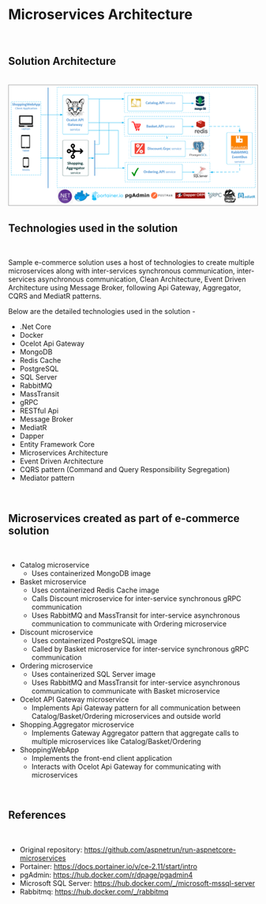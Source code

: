 # Microservices Architecture #

<br />

## Solution Architecture ##

<br />

<img src="Solution Items/Images/1.PNG" style="border:1px solid darkgrey">


<br />

## Technologies used in the solution ##

<br />

Sample e-commerce solution uses a host of technologies to create multiple microservices along with inter-services synchronous communication, inter-services asynchronous communication, Clean Architecture, Event Driven Architecture using Message Broker, following Api Gateway, Aggregator, CQRS and MediatR patterns.

Below are the detailed technologies used in the solution -


- .Net Core
- Docker
- Ocelot Api Gateway
- MongoDB
- Redis Cache
- PostgreSQL
- SQL Server
- RabbitMQ
- MassTransit
- gRPC
- RESTful Api
- Message Broker
- MediatR
- Dapper
- Entity Framework Core
- Microservices Architecture
- Event Driven Architecture
- CQRS pattern (Command and Query Responsibility Segregation)
- Mediator pattern

<br />

## Microservices created as part of e-commerce solution ##

<br />

- Catalog microservice
    - Uses containerized MongoDB image
- Basket microservice
    - Uses containerized Redis Cache image
    - Calls Discount microservice for inter-service synchronous gRPC communication
    - Uses RabbitMQ and MassTransit for inter-service asynchronous communication to communicate with Ordering microservice
- Discount microservice
    - Uses containerized PostgreSQL image
    - Called by Basket microservice for inter-service synchronous gRPC communication
- Ordering microservice
    - Uses containerized SQL Server image
    - Uses RabbitMQ and MassTransit for inter-service asynchronous communication to communicate with Basket microservice
- Ocelot API Gateway microservice
    - Implements Api Gateway pattern for all communication between Catalog/Basket/Ordering microservices and outside world
- Shopping.Aggregator microservice
    - Implements Gateway Aggregator pattern that aggregate calls to multiple microservices like Catalog/Basket/Ordering
- ShoppingWebApp
    - Implements the front-end client application
    - Interacts with Ocelot Api Gateway for communicating with microservices


<br />

## References ##

<br />

- Original repository: https://github.com/aspnetrun/run-aspnetcore-microservices
- Portainer: https://docs.portainer.io/v/ce-2.11/start/intro
- pgAdmin: https://hub.docker.com/r/dpage/pgadmin4
- Microsoft SQL Server: https://hub.docker.com/_/microsoft-mssql-server
- Rabbitmq: https://hub.docker.com/_/rabbitmq
